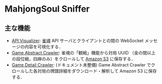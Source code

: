# MahjongSoul Sniffer

## 主な機能

- [API Visualizer](api-visualizer): [雀魂](https://mahjongsoul.com/) API サーバとクライアントとの間の WebSocket メッセージの内容を可視化する．
- [Game Abstract Crawler](game-abstract-crawler): 雀魂の「観戦」機能から対局 UUID （金の間以上の段位戦，四麻のみ）をクロールして [Amazon S3](https://aws.amazon.com/jp/s3/) に保存する．
- [Game Detail Crawler](game-detail-crawler): (ドキュメント未整備) Game Abstract Crawler でクロールした各対局の牌譜詳細をダウンロード・解析して Amazon S3 に保存する．
